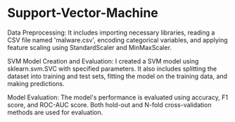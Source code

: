 # Support-Vector-Machine
Data Preprocessing: It includes importing necessary libraries, reading a CSV file named 'malware.csv', encoding categorical variables, and applying feature scaling using StandardScaler and MinMaxScaler.

SVM Model Creation and Evaluation: I created a SVM model using sklearn.svm.SVC with specified parameters. It also includes splitting the dataset into training and test sets, fitting the model on the training data, and making predictions.

Model Evaluation: The model's performance is evaluated using accuracy, F1 score, and ROC-AUC score. Both hold-out and N-fold cross-validation methods are used for evaluation.
